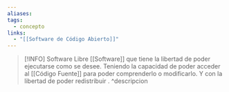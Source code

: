 ```yaml
---
aliases: 
tags:
  - concepto
links:
  - "[[Software de Código Abierto]]"
---
```

>[!INFO] Software Libre
>[[Software]] que tiene la libertad de poder ejecutarse como se desee. Teniendo la capacidad de poder acceder al [[Código Fuente]] para poder comprenderlo o modificarlo. Y con la libertad de poder redistribuir .
^descripcion

